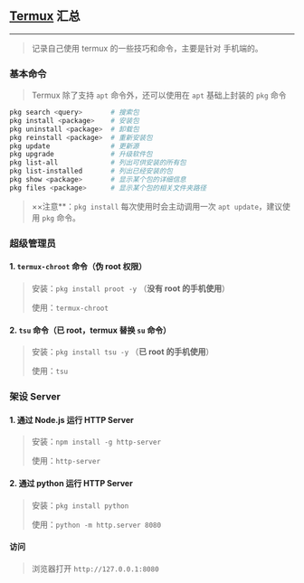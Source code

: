 ## [Termux](https://termux.com/) 汇总

---
> 记录自己使用 termux 的一些技巧和命令，主要是针对 手机端的。

### 基本命令

> Termux 除了支持 `apt`  命令外，还可以使用在 `apt` 基础上封装的 `pkg` 命令

``` bash
pkg search <query>       # 搜索包
pkg install <package>    # 安装包
pkg uninstall <package>  # 卸载包
pkg reinstall <package>  # 重新安装包
pkg update               # 更新源
pkg upgrade              # 升级软件包
pkg list-all             # 列出可供安装的所有包
pkg list-installed       # 列出已经安装的包
pkg show <package>       # 显示某个包的详细信息
pkg files <package>      # 显示某个包的相关文件夹路径
```

> ××注意**：`pkg install` 每次使用时会主动调用一次 `apt update`，建议使用 `pkg` 命令。

### 超级管理员

#### 1. `termux-chroot` 命令（伪 root 权限）

> 安装：`pkg install proot -y` （**没有 root 的手机使用**）
>
> 使用：`termux-chroot`

#### 2. `tsu` 命令（已 root，termux 替换 `su` 命令）

> 安装：`pkg install tsu -y` （**已 root 的手机使用**）
>
> 使用：`tsu`

### 架设 Server

#### 1. 通过 Node.js 运行 HTTP Server

> 安装：`npm install -g http-server`
>
> 使用：`http-server`

#### 2. 通过 python  运行 HTTP Server

> 安装：`pkg install python`
>
> 使用：`python -m http.server 8080`

#### 访问

> 浏览器打开 `http://127.0.0.1:8080`
